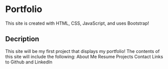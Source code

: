 # Portfolio

This site is created with HTML, CSS, JavaScript, and uses Bootstrap!

## Decription
This site will be my first project that displays my portfolio!
The contents of this site will include the following:
About Me
Resume
Projects
Contact
Links to Github and LinkedIn
